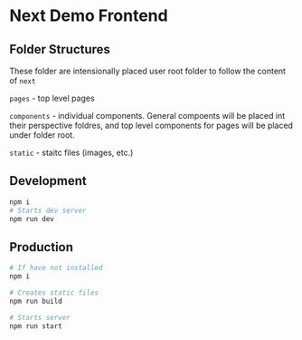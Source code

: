 # Next Demo Frontend

## Folder Structures

These folder are intensionally placed user root folder to follow the content of
`next`

`pages` - top level pages

`components` - individual components. General compoents will be placed int their
perspective foldres, and top level components for pages will be placed under
folder root.

`static` - staitc files (images, etc.)

## Development

```bash
npm i
# Starts dev server
npm run dev
```

## Production

```bash
# If have not installed
npm i

# Creates static files
npm run build

# Starts server
npm run start
```
